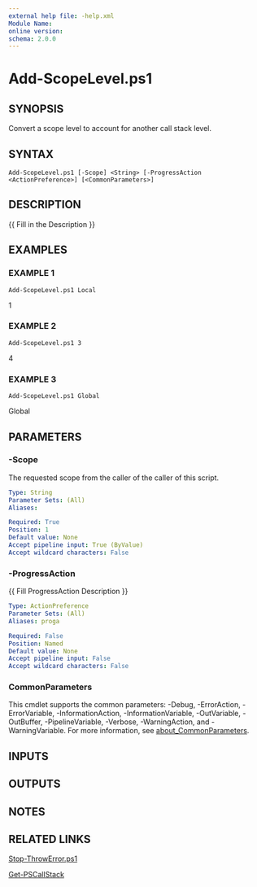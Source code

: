 ```yaml
---
external help file: -help.xml
Module Name:
online version:
schema: 2.0.0
---
```


# Add-ScopeLevel.ps1

## SYNOPSIS
Convert a scope level to account for another call stack level.

## SYNTAX

```
Add-ScopeLevel.ps1 [-Scope] <String> [-ProgressAction <ActionPreference>] [<CommonParameters>]
```

## DESCRIPTION
{{ Fill in the Description }}

## EXAMPLES

### EXAMPLE 1
```
Add-ScopeLevel.ps1 Local
```

1

### EXAMPLE 2
```
Add-ScopeLevel.ps1 3
```

4

### EXAMPLE 3
```
Add-ScopeLevel.ps1 Global
```

Global

## PARAMETERS

### -Scope
The requested scope from the caller of the caller of this script.

```yaml
Type: String
Parameter Sets: (All)
Aliases:

Required: True
Position: 1
Default value: None
Accept pipeline input: True (ByValue)
Accept wildcard characters: False
```

### -ProgressAction
{{ Fill ProgressAction Description }}

```yaml
Type: ActionPreference
Parameter Sets: (All)
Aliases: proga

Required: False
Position: Named
Default value: None
Accept pipeline input: False
Accept wildcard characters: False
```

### CommonParameters
This cmdlet supports the common parameters: -Debug, -ErrorAction, -ErrorVariable, -InformationAction, -InformationVariable, -OutVariable, -OutBuffer, -PipelineVariable, -Verbose, -WarningAction, and -WarningVariable. For more information, see [about_CommonParameters](http://go.microsoft.com/fwlink/?LinkID=113216).

## INPUTS

## OUTPUTS

## NOTES

## RELATED LINKS

[Stop-ThrowError.ps1]()

[Get-PSCallStack]()

